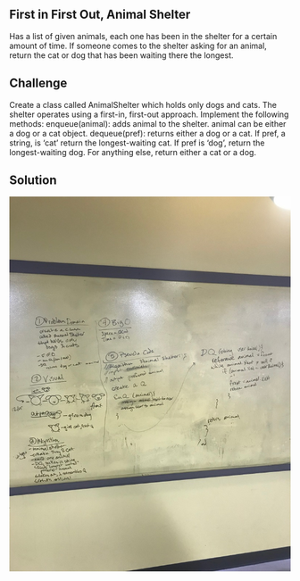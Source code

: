 ﻿## First in First Out, Animal Shelter
  Has a list of given animals, each one has been in the shelter
  for a certain amount of time. If someone comes to the shelter 
  asking for an animal, return the cat or dog that has been waiting there
  the longest.
​
## Challenge
  Create a class called AnimalShelter which holds only dogs and cats. The shelter operates using a first-in, first-out approach.
  Implement the following methods: 
	enqueue(animal): adds animal to the shelter. 
	  animal can be either a dog or a cat object.
	dequeue(pref): returns either a dog or a cat. 
	  If pref, a string, is ‘cat’ return the longest-waiting cat. 
	  If pref is ‘dog’, return the longest-waiting dog. 
	  For anything else, return either a cat or a dog.
​
## Solution
![First In First Out](https://github.com/Rhiannon98/Algorithms_and_Data_Structures/blob/master/Assests/FirstInFirstOut)
